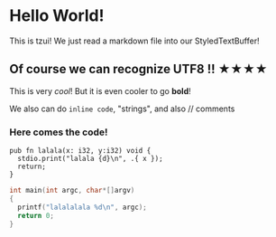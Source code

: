 # Hello World!

This is tzui! We just read a markdown file
into our StyledTextBuffer!

## Of course we can recognize UTF8 !! ★★★★
This is very *cool*!
But it is even cooler to go **bold**!

We also can do `inline code`, "strings", 
and also // comments 

### Here comes the code!

```zig
pub fn lalala(x: i32, y:i32) void {
  stdio.print("lalala {d}\n", .{ x });
  return;
}
```

```cpp
int main(int argc, char*[]argv)
{
  printf("lalalalala %d\n", argc);
  return 0;
}
```

